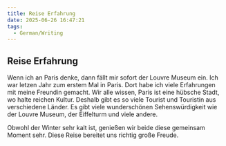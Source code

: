 ```yaml
---
title: Reise Erfahrung
date: 2025-06-26 16:47:21
tags: 
  - German/Writing
---
```


## Reise Erfahrung

Wenn ich an Paris denke, dann fällt mir sofort der Louvre Museum ein. Ich war letzen Jahr zum erstem Mal in Paris. Dort habe ich viele Erfahrungen mit meine Freundin gemacht. Wir alle wissen, Paris ist eine hübsche Stadt, wo halte reichen Kultur. Deshalb gibt es so viele Tourist und Touristin aus verschiedene Länder. Es gibt viele wunderschönen Sehenswürdigkeit wie der Louvre Museum, der Eiffelturm und viele andere. 

Obwohl der Winter sehr kalt ist, genießen wir beide diese gemeinsam Moment sehr.
 Diese Reise bereitet uns richtig große Freude.
